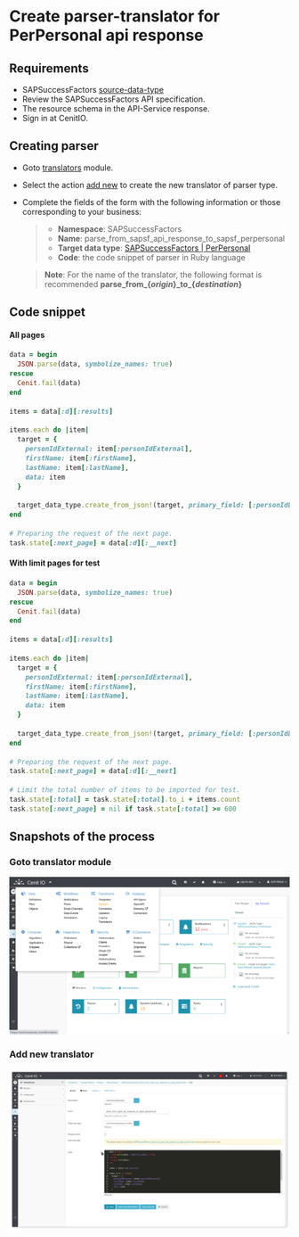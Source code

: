 # Create parser-translator for PerPersonal api response

## Requirements

* SAPSuccessFactors [source-data-type](data-types/SAPSuccessFactors-PerPersonal.md)
* Review the SAPSuccessFactors API specification.[<i class="fa fa-external-link" aria-hidden="true"></i>](https://help.sap.com/viewer/d599f15995d348a1b45ba5603e2aba9b/2111/en-US/5c8bca0af1654b05a83193b2922dcee2.html)
* The resource schema in the API-Service response.
* Sign in at CenitIO.[<i class="fa fa-external-link" aria-hidden="true"></i>](https://cenit.io/users/sign_in)

## Creating parser

* Goto [translators](https://cenit.io/parser_transformation) module.
* Select the action [add new](https://cenit.io/parser_transformation/new) to create the new translator of parser type.
* Complete the fields of the form with the following information or those corresponding to your business:

    >- **Namespace**: SAPSuccessFactors
    >- **Name**: parse_from_sapsf_api_response_to_sapsf_perpersonal
    >- **Target data type**: [SAPSuccessFactors | PerPersonal](data-types/SAPSuccessFactors-PerPersonal.md)
    >- **Code**: the code snippet of parser in Ruby language

    > **Note**: For the name of the translator, the following format is recommended **parse_from\_\{*origin*\}\_to\_\{*destination*\}**

## Code snippet

<!-- tabs:start -->

#### **All pages**

```ruby
data = begin 
  JSON.parse(data, symbolize_names: true)
rescue
  Cenit.fail(data)
end

items = data[:d][:results]

items.each do |item|
  target = {
    personIdExternal: item[:personIdExternal],
    firstName: item[:firstName],
    lastName: item[:lastName],
    data: item
  }

  target_data_type.create_from_json!(target, primary_field: [:personIdExternal])
end

# Preparing the request of the next page.
task.state[:next_page] = data[:d][:__next]
```

#### **With limit pages for test**

```ruby
data = begin 
  JSON.parse(data, symbolize_names: true)
rescue
  Cenit.fail(data)
end

items = data[:d][:results]

items.each do |item|
  target = {
    personIdExternal: item[:personIdExternal],
    firstName: item[:firstName],
    lastName: item[:lastName],
    data: item
  }

  target_data_type.create_from_json!(target, primary_field: [:personIdExternal])
end

# Preparing the request of the next page.
task.state[:next_page] = data[:d][:__next]

# Limit the total number of items to be imported for test.
task.state[:total] = task.state[:total].to_i + items.count 
task.state[:next_page] = nil if task.state[:total] >= 600
```

<!-- tabs:end -->

## Snapshots of the process

### Goto translator module

   ![](../assets/snapshots/sap-sf-trans/snapshots-001.png)
    
### Add new translator

   ![](../assets/snapshots/sap-sf-trans/snapshots-002.png)
   
